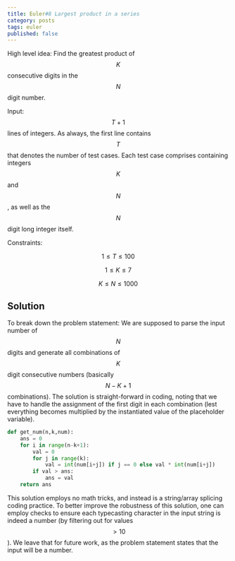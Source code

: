 ```yaml
---
title: Euler#8 Largest product in a series
category: posts
tags: euler
published: false
---
```


High level idea: Find the greatest product of $$K$$ consecutive digits in the $$N$$ digit number.

Input: $$T+1$$ lines of integers. As always, the first line contains $$T$$ that denotes the number of test cases. Each test case comprises containing integers $$K$$ and $$N$$, as well as the $$N$$ digit long integer itself.

Constraints:

$$1 \leq T \leq 100$$

$$1 \leq K \leq 7$$

$$K \leq N \leq 1000$$


## Solution
To break down the problem statement: We are supposed to parse the input number of $$N$$ digits and generate all combinations of $$K$$ digit consecutive numbers (basically $$N - K + 1$$ combinations). The solution is straight-forward in coding, noting that we have to handle the assignment of the first digit in each combination (lest everything becomes multiplied by the instantiated value of the placeholder variable).

```python
def get_num(n,k,num):
    ans = 0
    for i in range(n-k+1):
        val = 0
        for j in range(k):
            val = int(num[i+j]) if j == 0 else val * int(num[i+j])
        if val > ans:
            ans = val
    return ans
```

This solution employs no math tricks, and instead is a string/array splicing coding practice. To better improve the robustness of this solution, one can employ checks to ensure each typecasting character in the input string is indeed a number (by filtering out for values $$> 10$$). We leave that for future work, as the problem statement states that the input will be a number.
